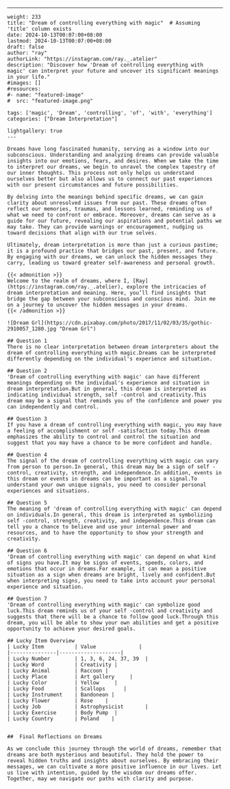 ---
    weight: 233
    title: "Dream of controlling everything with magic"  # Assuming 'title' column exists
    date: 2024-10-13T00:07:00+08:00
    lastmod: 2024-10-13T00:07:00+08:00
    draft: false
    author: "ray"
    authorLink: "https://instagram.com/ray._.atelier"
    description: "Discover how 'Dream of controlling everything with magic' can interpret your future and uncover its significant meanings in your life."
    #images: []
    #resources:
    #- name: "featured-image"
    #  src: "featured-image.png"
    
    tags: ['magic', 'Dream', 'controlling', 'of', 'with', 'everything']
    categories: ["Dream Interpretation"]
    
    lightgallery: true
    ---
    
    Dreams have long fascinated humanity, serving as a window into our subconscious. Understanding and analyzing dreams can provide valuable insights into our emotions, fears, and desires. When we take the time to interpret our dreams, we begin to unravel the complex tapestry of our inner thoughts. This process not only helps us understand ourselves better but also allows us to connect our past experiences with our present circumstances and future possibilities.
    
    By delving into the meanings behind specific dreams, we can gain clarity about unresolved issues from our past. These dreams often reflect our memories, traumas, and lessons learned, reminding us of what we need to confront or embrace. Moreover, dreams can serve as a guide for our future, revealing our aspirations and potential paths we may take. They can provide warnings or encouragement, nudging us toward decisions that align with our true selves.
    
    Ultimately, dream interpretation is more than just a curious pastime; it is a profound practice that bridges our past, present, and future. By engaging with our dreams, we can unlock the hidden messages they carry, leading us toward greater self-awareness and personal growth.
    
    {{< admonition >}}
    Welcome to the realm of dreams, where I, [Ray](https://instagram.com/ray._.atelier), explore the intricacies of dream interpretation and meaning. Here, you’ll find insights that bridge the gap between your subconscious and conscious mind. Join me on a journey to uncover the hidden messages in your dreams.
    {{< /admonition >}}
    
    ![Dream Grl](https://cdn.pixabay.com/photo/2017/11/02/03/35/gothic-2910057_1280.jpg "Dream Grl")
    
    ## Question 1
    There is no clear interpretation between dream interpreters about the dream of controlling everything with magic.Dreams can be interpreted differently depending on the individual's experience and situation.
    
    ## Question 2
    'Dream of controlling everything with magic' can have different meanings depending on the individual's experience and situation in dream interpretation.But in general, this dream is interpreted as indicating individual strength, self -control and creativity.This dream may be a signal that reminds you of the confidence and power you can independently and control.
    
    ## Question 3
    If you have a dream of controlling everything with magic, you may have a feeling of accomplishment or self -satisfaction today.This dream emphasizes the ability to control and control the situation and suggest that you may have a chance to be more confident and handle.
    
    ## Question 4
    The signal of the dream of controlling everything with magic can vary from person to person.In general, this dream may be a sign of self -control, creativity, strength, and independence.In addition, events in this dream or events in dreams can be important as a signal.To understand your own unique signals, you need to consider personal experiences and situations.
    
    ## Question 5
    The meaning of 'dream of controlling everything with magic' can depend on individuals.In general, this dream is interpreted as symbolizing self -control, strength, creativity, and independence.This dream can tell you a chance to believe and use your internal power and resources, and to have the opportunity to show your strength and creativity.
    
    ## Question 6
    'Dream of controlling everything with magic' can depend on what kind of signs you have.It may be signs of events, speeds, colors, and emotions that occur in dreams.For example, it can mean a positive situation as a sign when dreams are bright, lively and confident.But when interpreting signs, you need to take into account your personal experience and situation.
    
    ## Question 7
    'Dream of controlling everything with magic' can symbolize good luck.This dream reminds us of your self -control and creativity and suggests that there will be a chance to follow good luck.Through this dream, you will be able to show your own abilities and get a positive opportunity to achieve your desired goals.
    
    ## Lucky Item Overview
    | Lucky Item          | Value              |
    |---------------|--------------------|
    | Lucky Number        | 1, 3, 6, 24, 37, 39  |
    | Lucky Word          | Creativity |
    | Lucky Animal        | Raccoon |
    | Lucky Place         | Art gallery     |
    | Lucky Color         | Yellow     |
    | Lucky Food          | Scallops      |
    | Lucky Instrument    | Bandoneon |
    | Lucky Flower        | Rose    |
    | Lucky Job           | Astrophysicist       |
    | Lucky Exercise      | Body Pump  |
    | Lucky Country       | Poland    |
    
    
    ##  Final Reflections on Dreams
    
    As we conclude this journey through the world of dreams, remember that dreams are both mysterious and beautiful. They hold the power to reveal hidden truths and insights about ourselves. By embracing their messages, we can cultivate a more positive influence in our lives. Let us live with intention, guided by the wisdom our dreams offer. Together, may we navigate our paths with clarity and purpose.
    